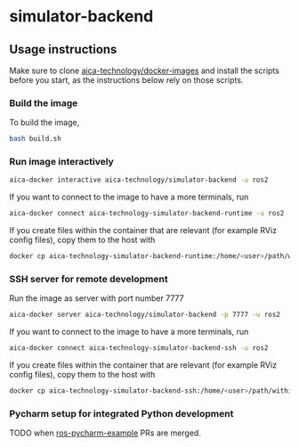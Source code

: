 # simulator-backend

## Usage instructions

Make sure to clone [aica-technology/docker-images](https://github.com/aica-technology/docker-images) and install the
scripts before you start, as the instructions below rely on those scripts.

### Build the image

To build the image,

```bash
bash build.sh
```

### Run image interactively

```bash
aica-docker interactive aica-technology/simulator-backend -u ros2
```

If you want to connect to the image to have a more terminals, run

```bash
aica-docker connect aica-technology-simulator-backend-runtime -u ros2
```

If you create files within the container that are relevant (for example RViz config files), copy them to the host with

```bash
docker cp aica-technology-simulator-backend-runtime:/home/<user>/path/within/container/ /host/path/target
```

### SSH server for remote development

Run the image as server with port number 7777

```bash
aica-docker server aica-technology/simulator-backend -p 7777 -u ros2
```

If you want to connect to the image to have a more terminals, run

```bash
aica-docker connect aica-technology-simulator-backend-ssh -u ros2
```

If you create files within the container that are relevant (for example RViz config files), copy them to the host with

```bash
docker cp aica-technology-simulator-backend-ssh:/home/<user>/path/within/container/ /host/path/target
```

### Pycharm setup for integrated Python development

TODO when [ros-pycharm-example](https://github.com/domire8/ros-pycharm-example) PRs are merged.
